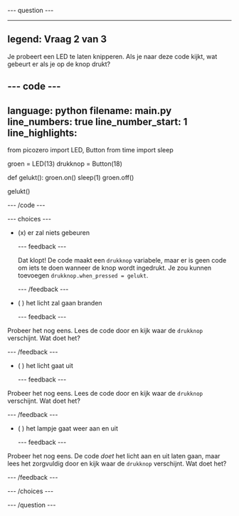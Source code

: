 
--- question ---

---
legend: Vraag 2 van 3
---

Je probeert een LED te laten knipperen. Als je naar deze code kijkt, wat gebeurt er als je op de knop drukt?

--- code ---
---
language: python
filename: main.py
line_numbers: true
line_number_start: 1
line_highlights: 
---

from picozero import LED, Button
from time import sleep

groen = LED(13)
drukknop = Button(18)

def gelukt():
  groen.on()
  sleep(1)
  groen.off()

gelukt()

--- /code ---

--- choices ---

- (x) er zal niets gebeuren

  --- feedback ---

  Dat klopt! De code maakt een `drukknop` variabele, maar er is geen code om iets te doen wanneer de knop wordt ingedrukt. Je zou kunnen toevoegen `drukknop.when_pressed = gelukt`.

  --- /feedback ---

- ( ) het licht zal gaan branden

  --- feedback ---

Probeer het nog eens. Lees de code door en kijk waar de `drukknop` verschijnt. Wat doet het?

  --- /feedback ---

- ( ) het licht gaat uit

  --- feedback ---

Probeer het nog eens. Lees de code door en kijk waar de `drukknop` verschijnt. Wat doet het?

  --- /feedback ---

- ( ) het lampje gaat weer aan en uit

  --- feedback ---

Probeer het nog eens. De code *doet* het licht aan en uit laten gaan, maar lees het zorgvuldig door en kijk waar de `drukknop` verschijnt. Wat doet het?

  --- /feedback ---

--- /choices ---

--- /question ---
